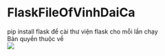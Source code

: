 # FlaskFileOfVinhDaiCa
pip install flask để cài thư viện flask cho mỗi lần chạy</br>
Bản quyền thuộc về </br>
<img src = "https://upload.wikimedia.org/wikipedia/commons/thumb/5/5f/Siemens-logo.svg/2560px-Siemens-logo.svg.png" />
